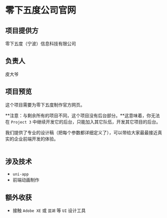 # 零下五度公司官网

## 项目提供方
零下五度（宁波）信息科技有限公司

## 负责人
皮大爷

## 项目预览
这个项目需要为零下五度制作官方网页。
<br>

**注意：与剩余所有的项目不同，这个项目没有后台部分。**这意味着，你无法在 `Project 3` 中继续开发它的后台，只能加入其它队伍，开发其它项目的后台。  

我们提供了专业的设计稿（把每个参数都详细定义了），可以带给大家最最接近真实的企业前端开发的体验。  
<br>

## 涉及技术
- `uni-app`
- 前端动画制作 

## 额外收获
- 接触 `Adobe XE` 或 `蓝湖` 等 `UI` 设计工具
